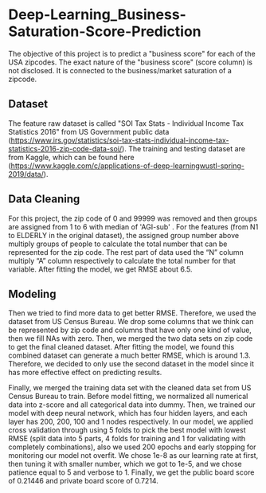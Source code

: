 # Deep-Learning_Business-Saturation-Score-Prediction
The objective of this project is to predict a "business score" for each of the USA zipcodes. The exact nature of the "business score" (score column) is not disclosed. It is connected to the business/market saturation of a zipcode. 
## Dataset
The feature raw dataset is called "SOI Tax Stats - Individual Income Tax Statistics 2016" from US Government public data (https://www.irs.gov/statistics/soi-tax-stats-individual-income-tax-statistics-2016-zip-code-data-soi/). The training and testing dataset are from Kaggle, which can be found here (https://www.kaggle.com/c/applications-of-deep-learningwustl-spring-2019/data/).
## Data Cleaning
For this project, the zip code of 0 and 99999 was removed and then groups are assigned from 1 to 6 with median of 'AGI-sub' . For the features (from N1 to ELDERLY in the original dataset), the assigned group number above multiply groups of people to calculate the total number that can be represented for the zip code. The rest part of data used the “N” column multiply “A” column respectively to calculate the total number for that variable. After fitting the model, we get RMSE about 6.5.
## Modeling
Then we tried to find more data to get better RMSE. Therefore, we used the dataset from US Census Bureau. We drop some columns that we think can be represented by zip code and columns that have only one kind of value, then we fill NAs with zero. Then, we merged the two data sets on zip code to get the final cleaned dataset. After fitting the model, we found this combined dataset can generate a much better RMSE, which is around 1.3. Therefore, we decided to only use the second dataset in the model since it has more effective effect on predicting results.

Finally, we merged the training data set with the cleaned data set from US Census Bureau to train. Before model fitting, we normalized all numerical data into z-score and all categorical data into dummy. Then, we trained our model with deep neural network, which has four hidden layers, and each layer has 200, 200, 100 and 1 nodes respectively. In our model, we applied cross validation through using 5 folds to pick the best model with lowest RMSE (split data into 5 parts, 4 folds for training and 1 for validating with completely combinations), also we used 200 epochs and early stopping for monitoring our model not overfit. We chose 1e-8 as our learning rate at first, then tuning it with smaller number, which we got to 1e-5, and we chose patience equal to 5 and verbose to 1. Finally, we get the public board score of 0.21446 and private board score of 0.7214.
